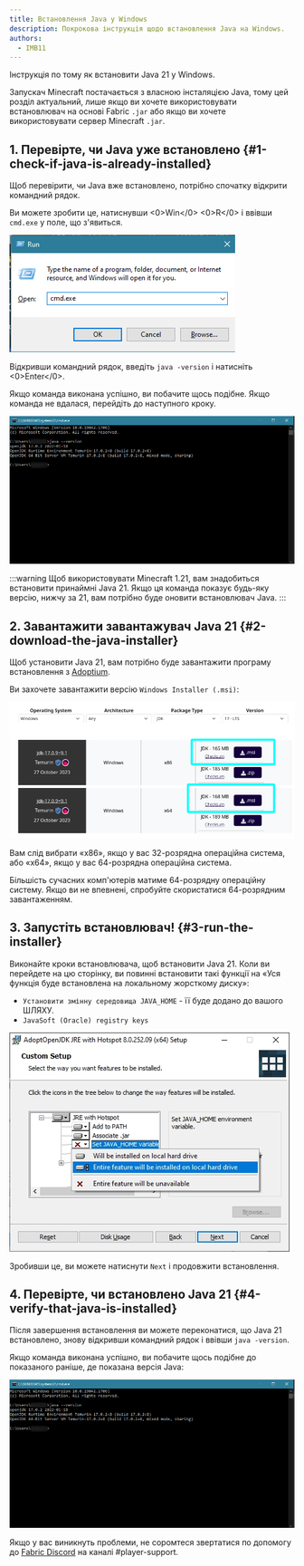 ```yaml
---
title: Встановлення Java у Windows
description: Покрокова інструкція щодо встановлення Java на Windows.
authors:
  - IMB11
---
```


Інструкція по тому як встановити Java 21 у Windows.

Запускач Minecraft постачається з власною інсталяцією Java, тому цей розділ актуальний, лише якщо ви хочете використовувати встановлювач на основі Fabric `.jar` або якщо ви хочете використовувати сервер Minecraft `.jar`.

## 1. Перевірте, чи Java уже встановлено {#1-check-if-java-is-already-installed}

Щоб перевірити, чи Java вже встановлено, потрібно спочатку відкрити командний рядок.

Ви можете зробити це, натиснувши <0>Win</0> <0>R</0> і ввівши `cmd.exe` у поле, що з'явиться.

![Діалогове вікно запуску Windows із "cmd.exe" на панелі запуску](/assets/players/installing-java/windows-run-dialog.png)

Відкривши командний рядок, введіть `java -version` і натисніть <0>Enter</0>.

Якщо команда виконана успішно, ви побачите щось подібне. Якщо команда не вдалася, перейдіть до наступного кроку.

![Командний рядок із введеним "java -version"](/assets/players/installing-java/windows-java-version.png)

:::warning
Щоб використовувати Minecraft 1.21, вам знадобиться встановити принаймні Java 21. Якщо ця команда показує будь-яку версію, нижчу за 21, вам потрібно буде оновити встановлювач Java.
:::

## 2. Завантажити завантажувач Java 21 {#2-download-the-java-installer}

Щоб установити Java 21, вам потрібно буде завантажити програму встановлення з [Adoptium](https://adoptium.net/en-GB/temurin/releases/?os=windows\&package=jdk\&version=21).

Ви захочете завантажити версію `Windows Installer (.msi)`:

![Сторінка завантаження Adoptium із виділеним встановлювачем Windows (.msi)](/assets/players/installing-java/windows-download-java.png)

Вам слід вибрати «x86», якщо у вас 32-розрядна операційна система, або «x64», якщо у вас 64-розрядна операційна система.

Більшість сучасних комп'ютерів матиме 64-розрядну операційну систему. Якщо ви не впевнені, спробуйте скористатися 64-розрядним завантаженням.

## 3. Запустіть встановлювач! {#3-run-the-installer}

Виконайте кроки встановлювача, щоб встановити Java 21. Коли ви перейдете на цю сторінку, ви повинні встановити такі функції на «Уся функція буде встановлена ​​на локальному жорсткому диску»:

- `Установити змінну середовища JAVA_HOME` - її буде додано до вашого ШЛЯХУ.
- `JavaSoft (Oracle) registry keys`

![Встановлювач Java 21 із виділеними параметрами «Встановити змінну JAVA\_HOME» і «ключами реєстру JavaSoft (Oracle)»](/assets/players/installing-java/windows-wizard-screenshot.png)

Зробивши це, ви можете натиснути `Next` і продовжити встановлення.

## 4. Перевірте, чи встановлено Java 21 {#4-verify-that-java-is-installed}

Після завершення встановлення ви можете переконатися, що Java 21 встановлено, знову відкривши командний рядок і ввівши `java -version`.

Якщо команда виконана успішно, ви побачите щось подібне до показаного раніше, де показана версія Java:

![Командний рядок із введеним "java -version"](/assets/players/installing-java/windows-java-version.png)

Якщо у вас виникнуть проблеми, не соромтеся звертатися по допомогу до [Fabric Discord](https://discord.gg/v6v4pMv) на каналі #player-support.
